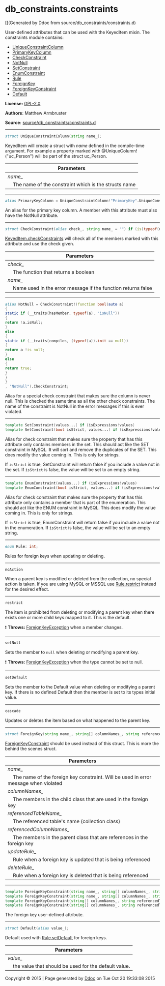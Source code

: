 # db_constraints.constraints

[](Generated by Ddoc from source/db_constraints/constraints.d)

User-defined attributes that can be used with the KeyedItem mixin.
The constraints module contains:
  + [UniqueConstraintColumn](#UniqueConstraintColumn)
  + [PrimaryKeyColumn](#PrimaryKeyColumn)
  + [CheckConstraint](#CheckConstraint)
  + [NotNull](#NotNull)
  + [SetConstraint](#SetConstraint)
  + [EnumConstraint](#EnumConstraint)
  + [Rule](#Rule)
  + [ForeignKey](#ForeignKey)
  + [ForeignKeyConstraint](#ForeignKeyConstraint)
  + [Default](#Default)

**License:**
[GPL-2.0](https://github.com/marmy28/db_constraints/blob/master/LICENSE)


**Authors:**
Matthew Armbruster


**Source:** [source/db_constraints/constraints.d](https://github.com/marmy28/db_constraints/tree/master/source/db_constraints/constraints.d)


***
<a name="UniqueConstraintColumn" href="#UniqueConstraintColumn"></a>
```d
struct UniqueConstraintColumn(string name_);

```

KeyedItem will create a struct with _name_ defined in the compile-time
argument. For example a property marked with @UniqueColumn!("uc_Person") will
be part of the struct uc_Person.

Parameters |
---|
*name_*|
&nbsp;&nbsp;&nbsp;&nbsp;The name of the constraint which is the structs name|



***
<a name="PrimaryKeyColumn" href="#PrimaryKeyColumn"></a>
```d
alias PrimaryKeyColumn = UniqueConstraintColumn!"PrimaryKey".UniqueConstraintColumn;

```

An alias for the primary key column. A member with this attribute
must also have the NotNull attribute.


***
<a name="CheckConstraint" href="#CheckConstraint"></a>
```d
struct CheckConstraint(alias check_, string name_ = "") if (is(typeof(unaryFun!check_)));

```

[KeyedItem.checkConstraints](https://github.com/marmy28/db_constraints/wiki/keyeditem#KeyedItem.checkConstraints) will check all of the members
marked with this attribute and use the check given.

Parameters |
---|
*check_*|
&nbsp;&nbsp;&nbsp;&nbsp;The function that returns a boolean|
*name_*|
&nbsp;&nbsp;&nbsp;&nbsp;Name used in the error message if the function returns false|



***
<a name="NotNull" href="#NotNull"></a>
```d
alias NotNull = CheckConstraint!(function bool(auto a)
{
static if (__traits(hasMember, typeof(a), "isNull"))
{
return !a.isNull;
}
else
{
static if (__traits(compiles, (typeof(a)).init == null))
{
return a !is null;
}
else
{
return true;
}
}
}
, "NotNull").CheckConstraint;

```

Alias for a special check constraint that makes sure the column is never null.
This is checked the same time as all the other check constraints. The name of
the constraint is NotNull in the error messages if this is ever violated.


***
<a name="SetConstraint" href="#SetConstraint"></a>
```d
template SetConstraint(values...) if (isExpressions!values)
template SetConstraint(bool isStrict, values...) if (isExpressions!values)
```

Alias for check constraint that makes sure the property that
has this attribute only contains members in the set. This should
act like the SET constraint in MySQL. It will sort and remove the
duplicates of the SET. This does modify the value coming in. This
is only for strings.


If `isStrict` is true, SetConstraint will return false if
you include a value not in the set. If `isStrict` is
false, the value will be set to an empty string.


***
<a name="EnumConstraint" href="#EnumConstraint"></a>
```d
template EnumConstraint(values...) if (isExpressions!values)
template EnumConstraint(bool isStrict, values...) if (isExpressions!values)
```

Alias for check constraint that makes sure the property that
has this attribute only contains a member that is part of the
enumeration. This should act like the ENUM constraint in MySQL.
This does modify the value coming in. This is only for strings.


If `isStrict` is true, EnumConstraint will return false if
you include a value not in the enumeration. If `isStrict` is
false, the value will be set to an empty string.


***
<a name="Rule" href="#Rule"></a>
```d
enum Rule: int;

```

Rules for foreign keys when updating or deleting.

***
<a name="Rule.noAction" href="#Rule.noAction"></a>
```d
noAction
```

When a parent key is modified or deleted from the collection, no special
action is taken. If you are using MySQL or MSSQL use
[Rule.restrict](#Rule.restrict) instead for the desired effect.


***
<a name="Rule.restrict" href="#Rule.restrict"></a>
```d
restrict
```

The item is prohibited from deleting or modifying a parent key when there exists
one or more child keys mapped to it. This is the default.


:exclamation: **Throws:**
[ForeignKeyException](https://github.com/marmy28/db_constraints/wiki/db_exceptions#ForeignKeyException) when a member changes.


***
<a name="Rule.setNull" href="#Rule.setNull"></a>
```d
setNull
```

Sets the member to `null` when deleting or modifying a parent key.


:exclamation: **Throws:**
[ForeignKeyException](https://github.com/marmy28/db_constraints/wiki/db_exceptions#ForeignKeyException) when the type cannot be set to null.


***
<a name="Rule.setDefault" href="#Rule.setDefault"></a>
```d
setDefault
```

Sets the member to the Default value when deleting or modifying a parent key.
If there is no defined Default then the member is set to its types initial
value.


***
<a name="Rule.cascade" href="#Rule.cascade"></a>
```d
cascade
```

Updates or deletes the item based on what happened to the parent key.




***
<a name="ForeignKey" href="#ForeignKey"></a>
```d
struct ForeignKey(string name_, string[] columnNames_, string referencedTableName_, string[] referencedColumnNames_, Rule updateRule_, Rule deleteRule_);

```

[ForeignKeyConstraint](#ForeignKeyConstraint) should be used instead of this struct.
This is more the behind the scenes struct.

Parameters |
---|
*name_*|
&nbsp;&nbsp;&nbsp;&nbsp;The name of the foreign key constraint. Will be used in error message when violated|
*columnNames_*|
&nbsp;&nbsp;&nbsp;&nbsp;The members in the child class that are used in the foreign key|
*referencedTableName_*|
&nbsp;&nbsp;&nbsp;&nbsp;The referenced table's name (collection class)|
*referencedColumnNames_*|
&nbsp;&nbsp;&nbsp;&nbsp;The members in the parent class that are references in the foreign key|
*updateRule_*|
&nbsp;&nbsp;&nbsp;&nbsp;Rule when a foreign key is updated that is being referenced|
*deleteRule_*|
&nbsp;&nbsp;&nbsp;&nbsp;Rule when a foreign key is deleted that is being referenced|



***
<a name="ForeignKeyConstraint" href="#ForeignKeyConstraint"></a>
```d
template ForeignKeyConstraint(string name_, string[] columnNames_, string referencedTableName_, string[] referencedColumnNames_, Rule updateRule_, Rule deleteRule_)
template ForeignKeyConstraint(string name_, string[] columnNames_, string referencedTableName_, string[] referencedColumnNames_)
template ForeignKeyConstraint(string[] columnNames_, string referencedTableName_, string[] referencedColumnNames_, Rule updateRule_, Rule deleteRule_)
template ForeignKeyConstraint(string[] columnNames_, string referencedTableName_, string[] referencedColumnNames_)
```

The foreign key user-defined attribute.


***
<a name="Default" href="#Default"></a>
```d
struct Default(alias value_);

```

Default used with [Rule.setDefault](#Rule.setDefault) for foreign keys.

Parameters |
---|
*value_*|
&nbsp;&nbsp;&nbsp;&nbsp;the value that should be used for the default value.|





Copyright :copyright: 2015 | Page generated by [Ddoc](http://dlang.org/ddoc.html) on Tue Oct 20 19:33:08 2015

